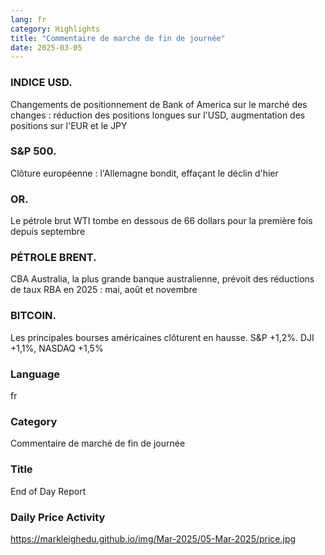 ```yaml
---
lang: fr
category: Highlights
title: "Commentaire de marché de fin de journée"
date: 2025-03-05
---
```


### INDICE USD.

Changements de positionnement de Bank of America sur le marché des changes : réduction des positions longues sur l'USD, augmentation des positions sur l'EUR et le JPY


### S&P 500.

Clôture européenne : l'Allemagne bondit, effaçant le déclin d'hier

### OR.

Le pétrole brut WTI tombe en dessous de 66 dollars pour la première fois depuis septembre

### PÉTROLE BRENT.

CBA Australia, la plus grande banque australienne, prévoit des réductions de taux RBA en 2025 : mai, août et novembre

### BITCOIN.

Les principales bourses américaines clôturent en hausse. S&P +1,2%. DJI +1,1%, NASDAQ +1,5%

### Language

fr

### Category

Commentaire de marché de fin de journée

### Title

End of Day Report

### Daily Price Activity

https://markleighedu.github.io/img/Mar-2025/05-Mar-2025/price.jpg

